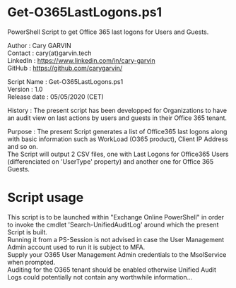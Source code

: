 # Get-O365LastLogons.ps1  
PowerShell Script to get Office 365 last logons for Users and Guests.  

Author       : Cary GARVIN  
Contact      : cary(at)garvin.tech  
LinkedIn     : https://www.linkedin.com/in/cary-garvin  
GitHub       : https://github.com/carygarvin/  


Script Name  : Get-O365LastLogons.ps1  
Version      : 1.0  
Release date : 05/05/2020 (CET)  

History      : The present script has been developped for Organizations to have an audit view on last actions by users and guests in their Office 365 tenant.  

Purpose      : The present Script generates a list of Office365 last logons along with basic information such as WorkLoad (O365 product), Client IP Address and so on.  
               The Script will output 2 CSV files, one with Last Logons for Office365 Users (differenciated on 'UserType' property) and another one for Office 365 Guests.  

# Script usage
This script is to be launched within "Exchange Online PowerShell" in order to invoke the cmdlet 'Search-UnifiedAuditLog' around which the present Script is built.  
Running it from a PS-Session is not advised in case the User Management Admin account used to run it is subject to MFA.  
Supply your O365 User Management Admin credentials to the MsolService when prompted.  
Auditing for the O365 tenant should be enabled otherwise Unified Audit Logs could potentially not contain any worthwhile information...  
